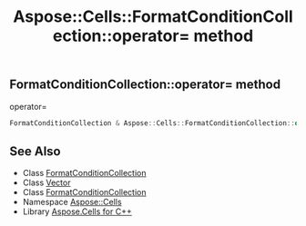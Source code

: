﻿---
title: Aspose::Cells::FormatConditionCollection::operator= method
linktitle: operator=
second_title: Aspose.Cells for C++ API Reference
description: 'Aspose::Cells::FormatConditionCollection::operator= method. operator= in C++.'
type: docs
weight: 300
url: /cpp/aspose.cells/formatconditioncollection/operator_asm/
---
## FormatConditionCollection::operator= method


operator=

```cpp
FormatConditionCollection & Aspose::Cells::FormatConditionCollection::operator=(const FormatConditionCollection &src)
```

## See Also

* Class [FormatConditionCollection](../)
* Class [Vector](../../vector/)
* Class [FormatConditionCollection](../)
* Namespace [Aspose::Cells](../../)
* Library [Aspose.Cells for C++](../../../)
